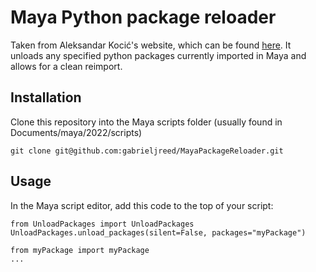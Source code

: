 # Maya Python package reloader
Taken from Aleksandar Kocić's website, which can be found [here](https://www.aleksandarkocic.com/2020/12/19/live-reload-your-python-code-in-maya/).
It unloads any specified python packages currently imported in Maya and allows for a clean reimport.

## Installation
Clone this repository into the Maya scripts folder (usually found in Documents/maya/2022/scripts)
```
git clone git@github.com:gabrieljreed/MayaPackageReloader.git
```

## Usage
In the Maya script editor, add this code to the top of your script:
```
from UnloadPackages import UnloadPackages
UnloadPackages.unload_packages(silent=False, packages="myPackage")

from myPackage import myPackage
...
```
